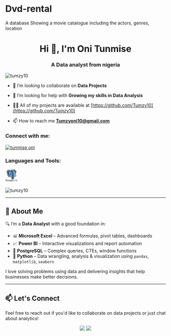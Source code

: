 # Dvd-rental
A database Showing a movie catalogue including the actors, genres, location
<h1 align="center">Hi 👋, I'm Oni Tunmise</h1>
<h3 align="center">A Data analyst from nigeria</h3>

<p align="left"> <img src="https://komarev.com/ghpvc/?username=tumzy10&label=Profile%20views&color=0e75b6&style=flat" alt="tumzy10" /> </p>

- 👯 I’m looking to collaborate on **Data Projects**

- 🤝 I’m looking for help with **Growing my skills in Data Analysis**

- 👨‍💻 All of my projects are available at [https://github.com/Tumzy10](https://github.com/Tumzy10)

- 📫 How to reach me **Tumzyoni10@gmail.com**

<h3 align="left">Connect with me:</h3>
<p align="left">
<a href="https://linkedin.com/in/tunmise oni" target="blank"><img align="center" src="https://raw.githubusercontent.com/rahuldkjain/github-profile-readme-generator/master/src/images/icons/Social/linked-in-alt.svg" alt="tunmise oni" height="30" width="40" /></a>
</p>

<h3 align="left">Languages and Tools:</h3>
<p align="left"> <a href="https://www.postgresql.org" target="_blank" rel="noreferrer"> <img src="https://raw.githubusercontent.com/devicons/devicon/master/icons/postgresql/postgresql-original-wordmark.svg" alt="postgresql" width="40" height="40"/> </a> </p>

<p><img align="center" src="https://github-readme-stats.vercel.app/api/top-langs?username=tumzy10&show_icons=true&locale=en&layout=compact" alt="tumzy10" /></p>

---

## 🧠 About Me

🔍 I’m a **Data Analyst** with a good foundation in:

- 📊 **Microsoft Excel** – Advanced formulas, pivot tables, dashboards  
- 📈 **Power BI** – Interactive visualizations and report automation  
- 🐘 **PostgreSQL** – Complex queries, CTEs, window functions  
- 🐍 **Python** – Data wrangling, analysis & visualization using `pandas`, `matplotlib`, `seaborn`

I love solving problems using data and delivering insights that help businesses make better decisions.

---

## 📫 Let's Connect

Feel free to reach out if you'd like to collaborate on data projects or just chat about analytics!

<p align="center">
  <a href="mailto:your.Tumzyoni10@gmail.com"><img src="https://img.shields.io/badge/Email-D14836?style=for-the-badge&logo=gmail&logoColor=white" /></a>
  <a href="https:https://www.linkedin.com/in/tunmise-oni-49b507267/"><img src="https://img.shields.io/badge/LinkedIn-0A66C2?style=for-the-badge&logo=linkedin&logoColor=white" /></a>
</p>
